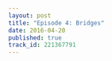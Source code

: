```yaml
---
layout: post
title: "Episode 4: Bridges"
date: 2016-04-20
published: true
track_id: 221367791
---
```

<div class='list post-player' track='{{page.track_id}}'></div>
